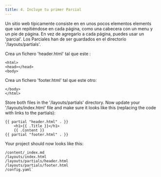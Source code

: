 ```yaml
---
title: 4. Incluye tu primer Parcial
---
```


Un sitio web típicamente consiste en en unos pocos elementos elements que van repitiéndose en cada página,  como una cabecera con un menu y un pie de página. En vez de agregarlo a cada página, puedes usar un 'parcial'. Los Parciales han de ser guardados en el directorio '/layouts/partials'. 

Crea un fichero 'header.html' tal que este :

```
<html>
<head></head>
<body>
```

Crea un fichero 'footer.html' tal que este otro:

```
</body>
</html>
```

Store both files in the '/layouts/partials' directory. Now update your '/layouts/index.html' file and make sure it looks like this (replacing the code with links to the partials):

```
{{ partial "header.html" . }}
    <h1>{{ .Title }}</h1>
    {{ .Content }}
{{ partial "footer.html" . }}
```

Your project should now looks like this:

```
/content/_index.md
/layouts/index.html
/layouts/partials/header.html
/layouts/partials/footer.html
/config.yaml`
```
